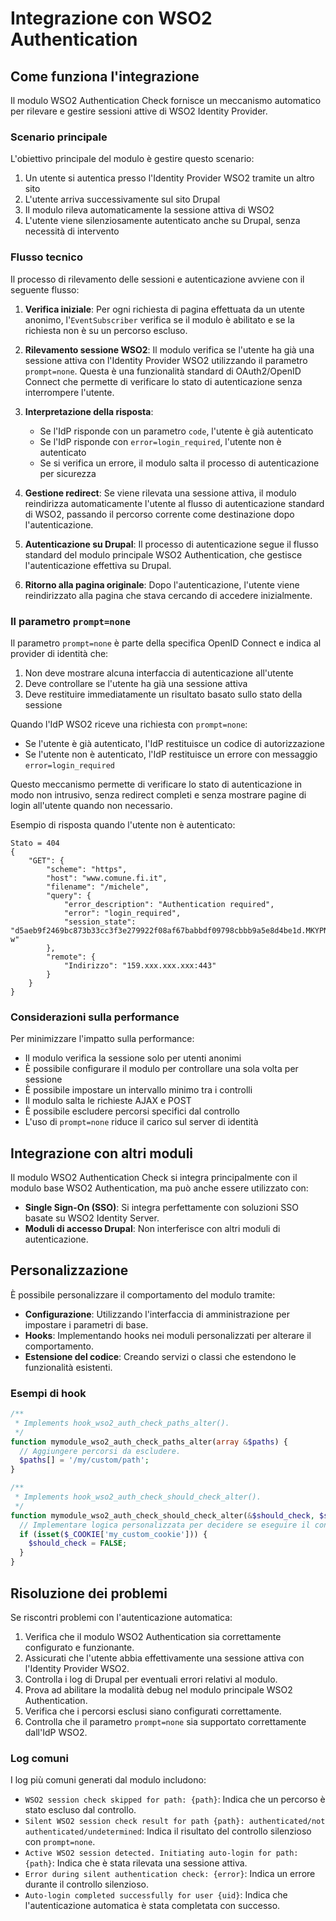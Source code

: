 # Integrazione con WSO2 Authentication

## Come funziona l'integrazione

Il modulo WSO2 Authentication Check fornisce un meccanismo automatico per rilevare e gestire sessioni attive di WSO2 Identity Provider.

### Scenario principale

L'obiettivo principale del modulo è gestire questo scenario:

1. Un utente si autentica presso l'Identity Provider WSO2 tramite un altro sito
2. L'utente arriva successivamente sul sito Drupal
3. Il modulo rileva automaticamente la sessione attiva di WSO2
4. L'utente viene silenziosamente autenticato anche su Drupal, senza necessità di intervento

### Flusso tecnico

Il processo di rilevamento delle sessioni e autenticazione avviene con il seguente flusso:

1. **Verifica iniziale**: Per ogni richiesta di pagina effettuata da un utente anonimo, l'`EventSubscriber` verifica se il modulo è abilitato e se la richiesta non è su un percorso escluso.

2. **Rilevamento sessione WSO2**: Il modulo verifica se l'utente ha già una sessione attiva con l'Identity Provider WSO2 utilizzando il parametro `prompt=none`. Questa è una funzionalità standard di OAuth2/OpenID Connect che permette di verificare lo stato di autenticazione senza interrompere l'utente.

3. **Interpretazione della risposta**:
   - Se l'IdP risponde con un parametro `code`, l'utente è già autenticato
   - Se l'IdP risponde con `error=login_required`, l'utente non è autenticato
   - Se si verifica un errore, il modulo salta il processo di autenticazione per sicurezza

4. **Gestione redirect**: Se viene rilevata una sessione attiva, il modulo reindirizza automaticamente l'utente al flusso di autenticazione standard di WSO2, passando il percorso corrente come destinazione dopo l'autenticazione.

5. **Autenticazione su Drupal**: Il processo di autenticazione segue il flusso standard del modulo principale WSO2 Authentication, che gestisce l'autenticazione effettiva su Drupal.

6. **Ritorno alla pagina originale**: Dopo l'autenticazione, l'utente viene reindirizzato alla pagina che stava cercando di accedere inizialmente.

### Il parametro `prompt=none`

Il parametro `prompt=none` è parte della specifica OpenID Connect e indica al provider di identità che:

1. Non deve mostrare alcuna interfaccia di autenticazione all'utente
2. Deve controllare se l'utente ha già una sessione attiva
3. Deve restituire immediatamente un risultato basato sullo stato della sessione

Quando l'IdP WSO2 riceve una richiesta con `prompt=none`:
- Se l'utente è già autenticato, l'IdP restituisce un codice di autorizzazione
- Se l'utente non è autenticato, l'IdP restituisce un errore con messaggio `error=login_required`

Questo meccanismo permette di verificare lo stato di autenticazione in modo non intrusivo, senza redirect completi e senza mostrare pagine di login all'utente quando non necessario.

Esempio di risposta quando l'utente non è autenticato:
```
Stato = 404
{
    "GET": {
        "scheme": "https",
        "host": "www.comune.fi.it",
        "filename": "/michele",
        "query": {
            "error_description": "Authentication required",
            "error": "login_required",
            "session_state": "d5aeb9f2469bc873b33cc3f3e279922f08af67babbdf09798cbbb9a5e8d4be1d.MKYPNUQYU3ZLRBPobenY-w"
        },
        "remote": {
            "Indirizzo": "159.xxx.xxx.xxx:443"
        }
    }
}
```

### Considerazioni sulla performance

Per minimizzare l'impatto sulla performance:

- Il modulo verifica la sessione solo per utenti anonimi
- È possibile configurare il modulo per controllare una sola volta per sessione
- È possibile impostare un intervallo minimo tra i controlli
- Il modulo salta le richieste AJAX e POST
- È possibile escludere percorsi specifici dal controllo
- L'uso di `prompt=none` riduce il carico sul server di identità

## Integrazione con altri moduli

Il modulo WSO2 Authentication Check si integra principalmente con il modulo base WSO2 Authentication, ma può anche essere utilizzato con:

- **Single Sign-On (SSO)**: Si integra perfettamente con soluzioni SSO basate su WSO2 Identity Server.
- **Moduli di accesso Drupal**: Non interferisce con altri moduli di autenticazione.

## Personalizzazione

È possibile personalizzare il comportamento del modulo tramite:

- **Configurazione**: Utilizzando l'interfaccia di amministrazione per impostare i parametri di base.
- **Hooks**: Implementando hooks nei moduli personalizzati per alterare il comportamento.
- **Estensione del codice**: Creando servizi o classi che estendono le funzionalità esistenti.

### Esempi di hook

```php
/**
 * Implements hook_wso2_auth_check_paths_alter().
 */
function mymodule_wso2_auth_check_paths_alter(array &$paths) {
  // Aggiungere percorsi da escludere.
  $paths[] = '/my/custom/path';
}

/**
 * Implements hook_wso2_auth_check_should_check_alter().
 */
function mymodule_wso2_auth_check_should_check_alter(&$should_check, $session) {
  // Implementare logica personalizzata per decidere se eseguire il controllo.
  if (isset($_COOKIE['my_custom_cookie'])) {
    $should_check = FALSE;
  }
}
```

## Risoluzione dei problemi

Se riscontri problemi con l'autenticazione automatica:

1. Verifica che il modulo WSO2 Authentication sia correttamente configurato e funzionante.
2. Assicurati che l'utente abbia effettivamente una sessione attiva con l'Identity Provider WSO2.
3. Controlla i log di Drupal per eventuali errori relativi al modulo.
4. Prova ad abilitare la modalità debug nel modulo principale WSO2 Authentication.
5. Verifica che i percorsi esclusi siano configurati correttamente.
6. Controlla che il parametro `prompt=none` sia supportato correttamente dall'IdP WSO2.

### Log comuni

I log più comuni generati dal modulo includono:

- `WSO2 session check skipped for path: {path}`: Indica che un percorso è stato escluso dal controllo.
- `Silent WSO2 session check result for path {path}: authenticated/not authenticated/undetermined`: Indica il risultato del controllo silenzioso con `prompt=none`.
- `Active WSO2 session detected. Initiating auto-login for path: {path}`: Indica che è stata rilevata una sessione attiva.
- `Error during silent authentication check: {error}`: Indica un errore durante il controllo silenzioso.
- `Auto-login completed successfully for user {uid}`: Indica che l'autenticazione automatica è stata completata con successo.
